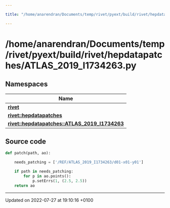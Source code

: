 ```yaml
---

title: "/home/anarendran/Documents/temp/rivet/pyext/build/rivet/hepdatapatches/ATLAS_2019_I1734263.py"

---
```


# /home/anarendran/Documents/temp/rivet/pyext/build/rivet/hepdatapatches/ATLAS_2019_I1734263.py



## Namespaces

| Name           |
| -------------- |
| **[rivet](http://example.org/namespaces/namespacerivet/)**  |
| **[rivet::hepdatapatches](http://example.org/namespaces/namespacerivet_1_1hepdatapatches/)**  |
| **[rivet::hepdatapatches::ATLAS_2019_I1734263](http://example.org/namespaces/namespacerivet_1_1hepdatapatches_1_1atlas__2019__i1734263/)**  |




## Source code

```python
def patch(path, ao):

    needs_patching = ['/REF/ATLAS_2019_I1734263/d01-x01-y01']

    if path in needs_patching:
        for p in ao.points():
            p.setErrs(1, (2.5, 2.5))
    return ao
```


-------------------------------

Updated on 2022-07-27 at 19:10:16 +0100
